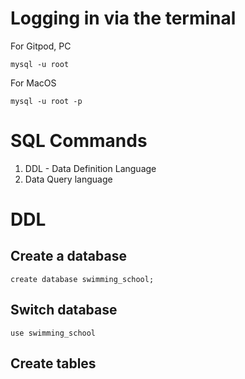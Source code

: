 
# Logging in via the terminal

For Gitpod, PC
```
mysql -u root
```

For MacOS
```
mysql -u root -p
```

# SQL Commands
1. DDL - Data Definition Language
2. Data Query language

# DDL

## Create a database
```
create database swimming_school;
```

## Switch database
```
use swimming_school
```

## Create tables
